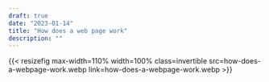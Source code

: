```yaml
---
draft: true
date: "2023-01-14"
title: "How does a web page work"
description: ""
---
```



{{< resizefig max-width=110% width=100% class=invertible src=how-does-a-webpage-work.webp link=how-does-a-webpage-work.webp >}}
